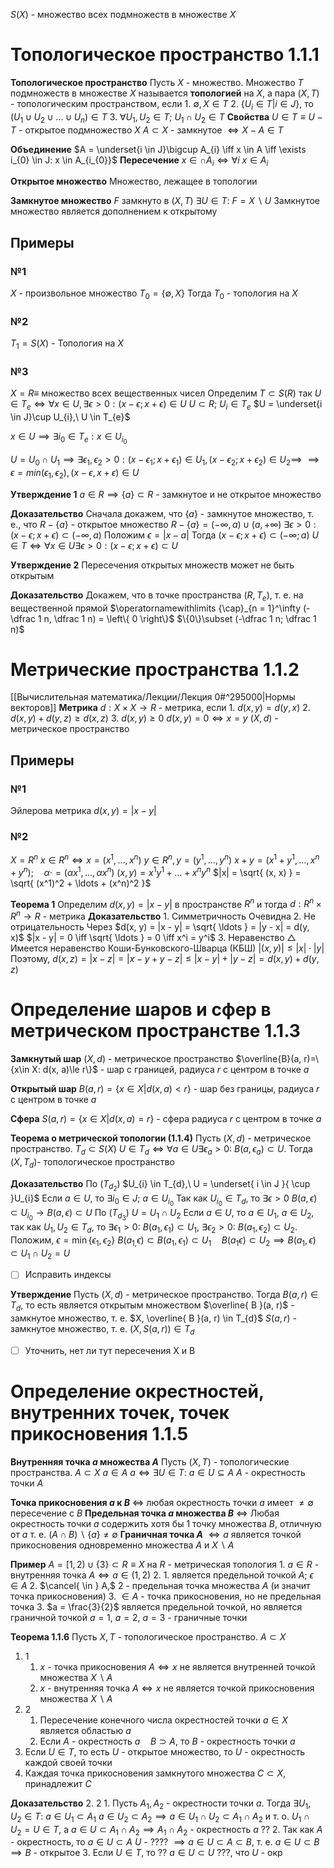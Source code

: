 
$S(X)$ - множество всех подмножеств в множестве $X$

# Топологическое пространство 1.1.1
**Топологическое пространство**
	Пусть $X$ - множество.
	Множество $T$ подмножеств в множестве $X$ называется **топологией** на $X$, а пара $(X, T)$ - топологическим пространством, если
	1. $\emptyset, X \in T$
	2. $\{ U_i\in T | i \in J\}$, то $(U_1 \cup U_2 \cup ... \cup U_n) \in  T$
	3. $\forall U_{1}, U_{2} \in T;\ U_{1} \cap U_{2} \in T$
**Свойства**
	$U \in T \equiv U - T$ - открытое подмножество $X$
	$A\subset X$ - замкнутое $\iff X-A\in T$ 

**Объединение**
	$A = \underset{i \in J}\bigcup A_{i} \iff x \in A \iff \exists i_{0} \in J: x \in A_{i_{0}}$
**Пересечение**
	$x \in \cap A_{i} \iff \forall i \ x \in A_{i}$

**Открытое множество**
	Множество, лежащее в топологии
	
**Замкнутое множество**
	$F$ замкнуто в $(X, T)$
	$\exists U \in T:\ F = X \backslash U$
	Замкнутое множество является дополнением к открытому
## Примеры
### №1
$X$ - произвольное множество
$T_{0} = \left\{\emptyset, X\right\}$
Тогда $T_0$ - топология на $X$

### №2
$T_1=S(X)$ - Топология на $X$

### №3
$X = R \equiv$ множество всех вещественных чисел
Определим $T \subset S(R)$ так $U \in T_{e} \iff \forall x \in U, \exists \epsilon \gt 0: \left(x - \epsilon; x + \epsilon\right) \in U$
$U \subset R;\ U_{i} \in T_{e}$
$U = \underset{i \in J}\cup U_{i},\ U \in T_{e}$

$x \in U \implies \exists i_0 \in T_e: x \in U_{i_0}$

$U=U_0\cap U_1\implies \exists \epsilon_1, \epsilon_2 >0: (x-\epsilon_1; x+\epsilon_1)\in U_1, (x-\epsilon_2; x+\epsilon_2)\in U_2\implies$
$\implies \epsilon=min(\epsilon_1, \epsilon_2), (x-\epsilon, x+\epsilon)\in U$

**Утверждение 1**
	$a\in R\implies \{a\} \subset R$ - замкнутое и не открытое множество

**Доказательство**
	Сначала докажем, что $\{ a \}$ - замкнутое множество, т. е., что
	$R - \{ a \}$ - открытое множество
	$R - \{ a \} = \left(- \infty, a\right) \cup \left(a, +\infty \right)$
	$\exists \epsilon > 0 : \left(x - \epsilon; x + \epsilon\right) \subset \left(- \infty, a\right)$
	Положим $\epsilon = |x - a|$
	Тогда $(x - \epsilon; x + \epsilon) \subset (- \infty; a)$
	$U \in T \iff \forall x \in U \exists \epsilon > 0: (x - \epsilon; x + \epsilon) \subset U$	


**Утверждение 2**
	Пересечения открытых множеств может не быть открытым
 
**Доказательство**
	Докажем, что в точке пространства $(R, T_{e})$, 
	т. е. на вещественной прямой
	$\operatornamewithlimits {\cap}_{n = 1}^\infty (- \dfrac 1 n, \dfrac 1 n) = \left\{ 0 \right\}$
	$\{0\}\subset (-\dfrac 1 n; \dfrac 1 n)$

# Метрические пространства 1.1.2
[[Вычислительная математика/Лекции/Лекция 0#^295000|Нормы векторов]]
**Метрика**
	$d:X \times X\to R$ - метрика, если
	1. $d(x, y) = d(y, x)$
	2. $d(x, y) + d(y, z) \ge d(x, z)$
	3. $d(x, y) \ge 0$
		$d(x, y) = 0 \iff x = y$
$(X, d)$ - метрическое пространство

## Примеры
### №1
Эйлерова метрика
$d(x, y) = |x - y|$

### №2
$X = R^n$
$x \in R^n \iff x = \left(x^1, \ldots, x^n\right)$
$y \in R^n , y = (y^1, \ldots, y^n)$
$x + y = (x^1 + y^1, \ldots, x^n + y^n); \quad \alpha \cdot = (\alpha x^1, \ldots, \alpha x^n)$
$(x, y) = x^1y^1 + \ldots + x^ny^n$
$|x| = \sqrt{ (x, x) } = \sqrt{ (x^1)^2 + \ldots + (x^n)^2 }$

**Теорема 1** 
	Определим $d(x, y) = |x - y|$ в пространстве $R^n$ и тогда $d: R^n \times R^n \to R$ - метрика
**Доказательство**
	1. Симметричность
		 Очевидна
	2. Не отрицательность
		Через $d(x, y) = |x - y| = \sqrt{ \ldots } = |y - x| = d(y, x)$
		 $|x - y| = 0 \iff \sqrt{ \ldots } = 0 \iff x^i = y^i$
	3. Неравенство $\triangle$
		 Имеется неравенство Коши-Бунковского-Шварца (КБШ)
		$|(x, y)| \le |x| \cdot |y|$
		Поэтому, $d(x, z) = |x - z| = |x - y + y - z| \le |x - y| + |y - z| = d(x, y) + d(y, z)$

# Определение шаров и сфер в метрическом пространстве 1.1.3

**Замкнутый шар**
	$(X, d)$ - метрическое пространство
	$\overline{B}(a, r)=\{x\in X: d(x, a)\le r\}$ - шар с границей, радиуса $r$ с центром в точке $a$

**Открытый шар**
	$B(a, r) = \left\{x \in X | d(x, a) < r\right\}$ - шар без границы, радиуса $r$ с центром в точке $a$

**Сфера**
	$S(a, r) = \left\{x \in X | d(x, a) = r\right\}$ - сфера радиуса $r$ с центром в точке $a$	

**Теорема о метрической топологии (1.1.4)**
	Пусть $(X, d)$ - метрическое пространство.
	$T_{d} \subset S(X)$
	$U \in T_{d} \iff \forall a \in U \exists\epsilon_{a} > 0:\ B(a, \epsilon_{a}) \subset U$. Тогда $\left( X, T_{d} \right)$- топологическое пространство

**Доказательство**
	По $\left( T_{d_{2}} \right)$
		$U_{i} \in T_{d},\ U = \underset{ i \in J }{ \cup }U_{i}$
		Если $a \in U,$ то $\exists i_{0} \in J;\ a \in U_{i_{0}}$
		Так как $U_{i_{0}} \in T_{d}$, то $\exists\epsilon > 0$
	$B(a, \epsilon) \subset U_{i_{0}} \to B(a, \epsilon) \subset U$
	По $\left( T_{d_{3}} \right)$
		$U = U_{1} \cap U_{2}$
		Если $a \in U$, то $a \in U_{1},\ a \in U_{2}$, так как $U_{1}, U_{2} \in T_{d}$, то $\exists \epsilon_{1} > 0:\ B(a_{1}, \epsilon_{1}) \subset U_{1},\ \exists \epsilon_{2} > 0:\ B(a_{1}, \epsilon_{2}) \subset U_{2}$.
		Положим, $\epsilon = \min \{ \epsilon_{1}, \epsilon_{2} \}$
		$B(a_{1,}\epsilon) \subset B(a_{1},\epsilon_{1})\subset U_{1}  \quad  B(a_{1}\epsilon) \subset U_{2} \implies B(a_{1}, \epsilon)\subset U_{1} \cap U_{2} = U$
- [ ] Исправить индексы


**Утверждение**
	Пусть $(X, d)$ - метрическое пространство.
	Тогда $B(a, r) \in T_{d}$, то есть является открытым множеством
$\overline{ B }(a, r)$ - замкнутое множество, т. е. $X, \overline{ B }(a, r) \in T_{d}$
$S(a, r)$ - замкнутое множество, т. е. $(X, S(a, r)) \in T_{d}$
- [ ] Уточнить, нет ли тут пересечения Х и В

# Определение окрестностей, внутренних точек, точек прикосновения 1.1.5
**Внутренняя точка $a$ множества $A$**
	Пусть $\left( X, T \right)$ - топологические пространства.
	$A \subset X$
	$a \in A$
	$a \iff \exists U \in T:\ a \in U \subseteq A$
	$A$ - окрестность точки $A$

**Точка прикосновения $a$ к $B$**
	$\iff$ любая окрестность точки $a$ имеет $\neq \emptyset$ пересечение с $B$
**Предельная точка $a$ множества $B$**
	$\iff$ Любая окрестность точки $a$ содержить хотя бы $1$ точку множества $B$, отличную от $a$
	т. е. $\left( A \cap B \right)\backslash\{ a \} \neq \emptyset$
**Граничная точка $A$**
	$\iff a$ является точкой прикосновения одновременно множества $A$ и $X \backslash A$ 


**Пример**
$A = [1, 2) \cup \{ 3 \} \subset R \equiv X$ на $R$ - метрическая топология 
	1. $a \in R$ - внутренняя точка $A \iff a \in \left( 1, 2 \right)$
	2.
		1. является предельной точкой $A;\ \epsilon \in A$
		2. $\cancel{ \in } A,$ 2 - предельная точка множества $A$ (и значит точка прикосновения)
		3. $\in A$ - точка прикосновения, но не предельная точка
	3. $a = \frac{3}{2}$ является предельной точкой, но является граничной точкой
	   $a = 1,\ a = 2,\ a = 3$ - граничные точки 


**Теорема 1.1.6**
Пусть $X, T$ - топологическое пространство.
$A \subset X$
1. 1
	1. $x$ - точка прикосновения $A \iff x$ не является внутренней точкой множества $X \backslash A$
	2. $x$ - внутренняя точка $A \iff x$ не является точкой прикосновения множества $X \backslash A$
2. 2
	1. Пересечение конечного числа окрестностей точки $a \in X$ является областью $a$
	2. Если $A$ - окрестность $a  \quad B \supset A$, то $B$ - окрестность точки $a$
3. Если $U \in T$, то есть $U$ - открытое множество, то $U$ - окрестность каждой своей точки
4. Каждая точка прикосновения замкнутого множества $C \subset X$, принадлежит $C$


**Доказательство**
2. 2
	1. Пусть $A_{1}, A_{2}$ - окрестности точки $a$.
	   Тогда $\exists U_{1}, U_{2} \in T:$
	   $a \in U_{1} \subset A_{1}\ a \in U_{2} \subset A_{2} \implies a \in U_{1} \cap U_{2} \subset A_{1} \cap A_{2}$ и т. о. $U_{1} \cap U_{2} = U \in T$, а $a \in U \subset A_{1} \cap A_{2} \implies A_{1} \cap A_{2}$ - окрестность $a$ ??
	2.  Так как $A$ - окрестность, то $a \in U \subset A$
	   $U$ - ???? $\implies a \in U \subset A \subset B$, т. е. $a \in U \subset B \implies B$ - открытое
3. Если $U \in T$, то ?? $a \in U \subset U$ ???, что $U$ - окр
